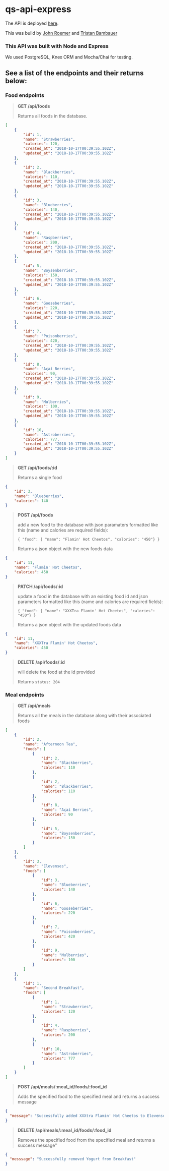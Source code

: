 # qs-api-express
The API is deployed [here](https://qs-api-express.herokuapp.com/).

This was build by [John Roemer](https://github.com/jtrtj) and [Tristan Bambauer](https://github.com/TristanB17)
### This API was built with Node and Express
We used PostgreSQL, Knex ORM and Mocha/Chai for testing.
## See a list of the endpoints and their returns below:

### Food endpoints

> __GET /api/foods__
> 
> Returns all foods in the database.

```json
[
    {
        "id": 1,
        "name": "Strawberries",
        "calories": 120,
        "created_at": "2018-10-17T00:39:55.102Z",
        "updated_at": "2018-10-17T00:39:55.102Z"
    },
    {
        "id": 2,
        "name": "Blackberries",
        "calories": 110,
        "created_at": "2018-10-17T00:39:55.102Z",
        "updated_at": "2018-10-17T00:39:55.102Z"
    },
    {
        "id": 3,
        "name": "Blueberries",
        "calories": 140,
        "created_at": "2018-10-17T00:39:55.102Z",
        "updated_at": "2018-10-17T00:39:55.102Z"
    },
    {
        "id": 4,
        "name": "Raspberries",
        "calories": 200,
        "created_at": "2018-10-17T00:39:55.102Z",
        "updated_at": "2018-10-17T00:39:55.102Z"
    },
    {
        "id": 5,
        "name": "Boysenberries",
        "calories": 150,
        "created_at": "2018-10-17T00:39:55.102Z",
        "updated_at": "2018-10-17T00:39:55.102Z"
    },
    {
        "id": 6,
        "name": "Gooseberries",
        "calories": 220,
        "created_at": "2018-10-17T00:39:55.102Z",
        "updated_at": "2018-10-17T00:39:55.102Z"
    },
    {
        "id": 7,
        "name": "Poisonberries",
        "calories": 420,
        "created_at": "2018-10-17T00:39:55.102Z",
        "updated_at": "2018-10-17T00:39:55.102Z"
    },
    {
        "id": 8,
        "name": "Açaí Berries",
        "calories": 90,
        "created_at": "2018-10-17T00:39:55.102Z",
        "updated_at": "2018-10-17T00:39:55.102Z"
    },
    {
        "id": 9,
        "name": "Mulberries",
        "calories": 100,
        "created_at": "2018-10-17T00:39:55.102Z",
        "updated_at": "2018-10-17T00:39:55.102Z"
    },
    {
        "id": 10,
        "name": "Astroberries",
        "calories": 777,
        "created_at": "2018-10-17T00:39:55.102Z",
        "updated_at": "2018-10-17T00:39:55.102Z"
    }
]
```
> __GET /api/foods/:id__
>
> Returns a single food
```json
{
    "id": 3,
    "name": "Blueberries",
    "calories": 140
}
```
> __POST /api/foods__
> 
> add a new food to the database with json paramaters formatted like this (name and calories are required fields):
>
> `{ "food": { "name": "Flamin' Hot Cheetos", "calories": "450"} }`
>
> Returns a json object with the new foods data

```json
{
    "id": 11,
    "name": "Flamin' Hot Cheetos",
    "calories": 450
}
```
> __PATCH /api/foods/:id__
>
> update a food in the database with an existing food id and json parameters formatted like this (name and calories are required fields):
>
> `{ "food": { "name": "XXXTra Flamin' Hot Cheetos", "calories": "450"} }`
>
> Returns a json object with the updated foods data

```json
{
    "id": 11,
    "name": "XXXTra Flamin' Hot Cheetos",
    "calories": 450
}
```
> __DELETE /api/foods/:id__
>
> will delete the food at the id provided
>
> Returns `status: 204`

### Meal endpoints

> __GET /api/meals__
>
> Returns all the meals in the database along with their associated foods

```json
[
    {
        "id": 2,
        "name": "Afternoon Tea",
        "foods": [
            {
                "id": 2,
                "name": "Blackberries",
                "calories": 110
            },
            {
                "id": 2,
                "name": "Blackberries",
                "calories": 110
            },
            {
                "id": 8,
                "name": "Açaí Berries",
                "calories": 90
            },
            {
                "id": 5,
                "name": "Boysenberries",
                "calories": 150
            }
        ]
    },
    {
        "id": 3,
        "name": "Elevenses",
        "foods": [
            {
                "id": 3,
                "name": "Blueberries",
                "calories": 140
            },
            {
                "id": 6,
                "name": "Gooseberries",
                "calories": 220
            },
            {
                "id": 7,
                "name": "Poisonberries",
                "calories": 420
            },
            {
                "id": 9,
                "name": "Mulberries",
                "calories": 100
            }
        ]
    },
    {
        "id": 1,
        "name": "Second Breakfast",
        "foods": [
            {
                "id": 1,
                "name": "Strawberries",
                "calories": 120
            },
            {
                "id": 4,
                "name": "Raspberries",
                "calories": 200
            },
            {
                "id": 10,
                "name": "Astroberries",
                "calories": 777
            }
        ]
    }
]
```
> __POST /api/meals/:meal_id/foods/:food_id__
> 
> Adds the specified food to the specified meal and returns a success message

```json
{
  "message": "Successfully added XXXtra Flamin' Hot Cheetos to Elevenses"
}
```
> __DELETE /api/meals/:meal_id/foods/:food_id__
>
> Removes the specified food from the specified meal and returns a success message"

```json
{
  "messsage": "Successfully removed Yogurt from Breakfast"
}
```
